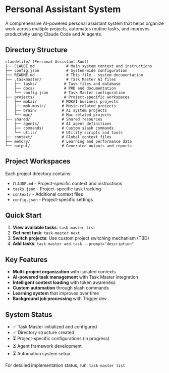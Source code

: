 # Personal Assistant System

A comprehensive AI-powered personal assistant system that helps organize work across multiple projects, automates routine tasks, and improves productivity using Claude Code and AI agents.

## Directory Structure

```
claudelife/ (Personal Assistant Root)
├── CLAUDE.md              # Main system context and instructions
├── config.json            # System-wide configuration
├── README.md              # This file - system documentation
├── .taskmaster/           # Task Master AI files
│   ├── tasks/            # Task files and database
│   ├── docs/             # PRD and documentation
│   └── config.json       # Task Master configuration
├── projects/             # Project-specific workspaces
│   ├── mokai/           # MOKAI business projects
│   ├── mok-music/       # Music-related projects
│   ├── brain/           # AI system projects
│   └── mac/             # Mac-related projects
├── shared/              # Shared resources
│   ├── agents/          # AI agent definitions
│   ├── commands/        # Custom slash commands
│   └── utils/           # Utility scripts and tools
├── context/             # Global context files
├── memory/              # Learning and performance data
└── output/              # Generated outputs and reports
```

## Project Workspaces

Each project directory contains:
- `CLAUDE.md` - Project-specific context and instructions
- `tasks.json` - Project-specific task tracking
- `context/` - Additional context files
- `config.json` - Project-specific settings

## Quick Start

1. **View available tasks**: `task-master list`
2. **Get next task**: `task-master next`
3. **Switch projects**: Use custom project switching mechanism (TBD)
4. **Add tasks**: `task-master add-task --prompt="description"`

## Key Features

- **Multi-project organization** with isolated contexts
- **AI-powered task management** with Task Master integration
- **Intelligent context loading** with token awareness
- **Custom automation** through slash commands
- **Learning system** that improves over time
- **Background job processing** with Trigger.dev

## System Status

- ✅ Task Master initialized and configured
- ✅ Directory structure created
- ⏳ Project-specific configurations (in progress)
- ⏳ Agent framework development
- ⏳ Automation system setup

For detailed implementation status, run: `task-master list`
